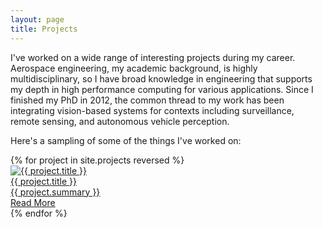 ```yaml
---
layout: page
title: Projects
---
```


I've worked on a wide range of interesting projects during my career. Aerospace engineering, my academic background, is highly multidisciplinary, so I have broad knowledge in engineering that supports my depth in high performance computing for various applications. Since I finished my PhD in 2012, the common thread to my work has been integrating vision-based systems for contexts including surveillance, remote sensing, and autonomous vehicle perception.

Here's a sampling of some of the things I've worked on:

<div class="ui container">
  <div class="ui stackable centered three cards">
    {% for project in site.projects reversed %}
      <a class="card" href="{{ project.url | prepend: site.baseurl }}">
        <div class="project_card_image">
            <img class="ui middle aligned image" alt="{{ project.title }}" src="{{ project.image | prepend: site.baseurl }}">
        </div>
        <div class="content">
          <span class="header">{{ project.title }}</span>
          <div class="description">{{ project.summary }}</div>
        </div>
        <div class="ui bottom attached button">Read More</div>
      </a>
    {% endfor %}
  </div>
</div>